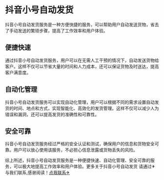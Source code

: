 # 抖音小号自动发货

抖音小号自动发货服务是一种方便快捷的服务，可以帮助用户自动发送货物，省去了手动发送的繁琐步骤，提高了工作效率和用户体验。

## 便捷快速

通过抖音小号自动发货服务，用户可以在无需人工干预的情况下，自动发送货物给客户。这样不仅可以节省大量的时间和人力成本，还可以保证货物及时送达，提高客户满意度。

## 自动化管理

抖音小号自动发货服务可以实现自动化管理，用户可以根据不同的需求设置自动发货的时间、地点和方式，实现智能化、高效化的发货管理。这样不仅可以减少人为错误和漏洞，还可以提高发货的准确性和可靠性。

## 安全可靠

抖音小号自动发货服务经过严格的安全认证和测试，确保用户的信息和货物安全可靠。用户可以放心使用该服务，不必担心信息泄露或货物丢失的风险。

综上所述，抖音小号自动发货服务是一种便捷快速、自动化管理、安全可靠的服务，可以极大地提高工作效率和用户体验。更多关于抖音小号自动发货 请通过✈与我们联系,感谢阅读！[点我联系✈](https://in.G208.com)